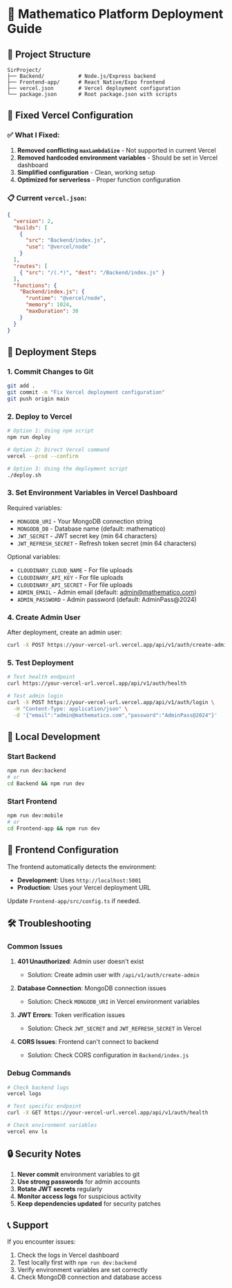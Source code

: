 # 🚀 Mathematico Platform Deployment Guide

## 📁 Project Structure
```
SirProject/
├── Backend/           # Node.js/Express backend
├── Frontend-app/      # React Native/Expo frontend
├── vercel.json        # Vercel deployment configuration
└── package.json       # Root package.json with scripts
```

## 🔧 Fixed Vercel Configuration

### ✅ What I Fixed:
1. **Removed conflicting `maxLambdaSize`** - Not supported in current Vercel
2. **Removed hardcoded environment variables** - Should be set in Vercel dashboard
3. **Simplified configuration** - Clean, working setup
4. **Optimized for serverless** - Proper function configuration

### 📋 Current `vercel.json`:
```json
{
  "version": 2,
  "builds": [
    {
      "src": "Backend/index.js",
      "use": "@vercel/node"
    }
  ],
  "routes": [
    { "src": "/(.*)", "dest": "/Backend/index.js" }
  ],
  "functions": {
    "Backend/index.js": {
      "runtime": "@vercel/node",
      "memory": 1024,
      "maxDuration": 30
    }
  }
}
```

## 🚀 Deployment Steps

### 1. Commit Changes to Git
```bash
git add .
git commit -m "Fix Vercel deployment configuration"
git push origin main
```

### 2. Deploy to Vercel
```bash
# Option 1: Using npm script
npm run deploy

# Option 2: Direct Vercel command
vercel --prod --confirm

# Option 3: Using the deployment script
./deploy.sh
```

### 3. Set Environment Variables in Vercel Dashboard
Required variables:
- `MONGODB_URI` - Your MongoDB connection string
- `MONGODB_DB` - Database name (default: mathematico)
- `JWT_SECRET` - JWT secret key (min 64 characters)
- `JWT_REFRESH_SECRET` - Refresh token secret (min 64 characters)

Optional variables:
- `CLOUDINARY_CLOUD_NAME` - For file uploads
- `CLOUDINARY_API_KEY` - For file uploads
- `CLOUDINARY_API_SECRET` - For file uploads
- `ADMIN_EMAIL` - Admin email (default: admin@mathematico.com)
- `ADMIN_PASSWORD` - Admin password (default: AdminPass@2024)

### 4. Create Admin User
After deployment, create an admin user:
```bash
curl -X POST https://your-vercel-url.vercel.app/api/v1/auth/create-admin
```

### 5. Test Deployment
```bash
# Test health endpoint
curl https://your-vercel-url.vercel.app/api/v1/auth/health

# Test admin login
curl -X POST https://your-vercel-url.vercel.app/api/v1/auth/login \
  -H "Content-Type: application/json" \
  -d '{"email":"admin@mathematico.com","password":"AdminPass@2024"}'
```

## 🔧 Local Development

### Start Backend
```bash
npm run dev:backend
# or
cd Backend && npm run dev
```

### Start Frontend
```bash
npm run dev:mobile
# or
cd Frontend-app && npm run dev
```

## 📱 Frontend Configuration

The frontend automatically detects the environment:
- **Development**: Uses `http://localhost:5001`
- **Production**: Uses your Vercel deployment URL

Update `Frontend-app/src/config.ts` if needed.

## 🛠️ Troubleshooting

### Common Issues

1. **401 Unauthorized**: Admin user doesn't exist
   - Solution: Create admin user with `/api/v1/auth/create-admin`

2. **Database Connection**: MongoDB connection issues
   - Solution: Check `MONGODB_URI` in Vercel environment variables

3. **JWT Errors**: Token verification issues
   - Solution: Check `JWT_SECRET` and `JWT_REFRESH_SECRET` in Vercel

4. **CORS Issues**: Frontend can't connect to backend
   - Solution: Check CORS configuration in `Backend/index.js`

### Debug Commands

```bash
# Check backend logs
vercel logs

# Test specific endpoint
curl -X GET https://your-vercel-url.vercel.app/api/v1/auth/health

# Check environment variables
vercel env ls
```

## 🔒 Security Notes

1. **Never commit** environment variables to git
2. **Use strong passwords** for admin accounts
3. **Rotate JWT secrets** regularly
4. **Monitor access logs** for suspicious activity
5. **Keep dependencies updated** for security patches

## 📞 Support

If you encounter issues:
1. Check the logs in Vercel dashboard
2. Test locally first with `npm run dev:backend`
3. Verify environment variables are set correctly
4. Check MongoDB connection and database access

